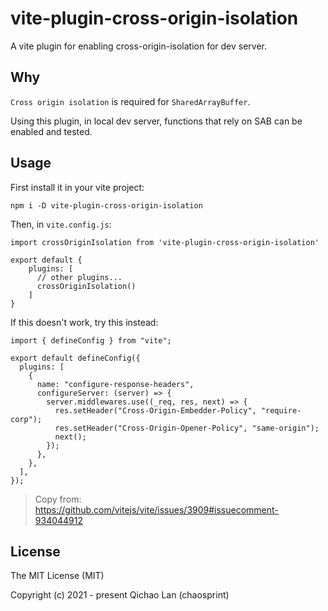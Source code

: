 # vite-plugin-cross-origin-isolation

A vite plugin for enabling cross-origin-isolation for dev server.


## Why

`Cross origin isolation` is required for `SharedArrayBuffer`.

Using this plugin, in local dev server, functions that rely on SAB can be enabled and tested.

## Usage

First install it in your vite project:

`npm i -D vite-plugin-cross-origin-isolation`

Then, in `vite.config.js`:

```
import crossOriginIsolation from 'vite-plugin-cross-origin-isolation'

export default {
    plugins: [
      // other plugins...
      crossOriginIsolation()
    ]
}
```

If this doesn't work, try this instead:
```
import { defineConfig } from "vite";

export default defineConfig({
  plugins: [
    {
      name: "configure-response-headers",
      configureServer: (server) => {
        server.middlewares.use((_req, res, next) => {
          res.setHeader("Cross-Origin-Embedder-Policy", "require-corp");
          res.setHeader("Cross-Origin-Opener-Policy", "same-origin");
          next();
        });
      },
    },
  ],
});
```
> Copy from: https://github.com/vitejs/vite/issues/3909#issuecomment-934044912

## License
The MIT License (MIT)

Copyright (c) 2021 - present Qichao Lan (chaosprint)
